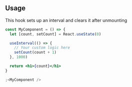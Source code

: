 ## Usage

This hook sets up an interval and clears it after unmounting

```jsx
const MyComponent = () => {
  let [count, setCount] = React.useState(0)

  useInterval(() => {
    // Your custom logic here
    setCount(count + 1)
  }, 1000)

  return <h1>{count}</h1>
}

;<MyComponent />
```
